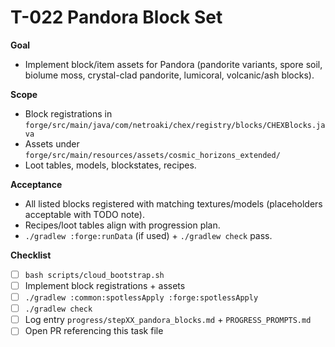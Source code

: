 # T-022 Pandora Block Set

**Goal**
- Implement block/item assets for Pandora (pandorite variants, spore soil, biolume moss, crystal-clad pandorite, lumicoral, volcanic/ash blocks).

**Scope**
- Block registrations in `forge/src/main/java/com/netroaki/chex/registry/blocks/CHEXBlocks.java`
- Assets under `forge/src/main/resources/assets/cosmic_horizons_extended/`
- Loot tables, models, blockstates, recipes.

**Acceptance**
- All listed blocks registered with matching textures/models (placeholders acceptable with TODO note).
- Recipes/loot tables align with progression plan.
- `./gradlew :forge:runData` (if used) + `./gradlew check` pass.

**Checklist**
- [ ] `bash scripts/cloud_bootstrap.sh`
- [ ] Implement block registrations + assets
- [ ] `./gradlew :common:spotlessApply :forge:spotlessApply`
- [ ] `./gradlew check`
- [ ] Log entry `progress/stepXX_pandora_blocks.md` + `PROGRESS_PROMPTS.md`
- [ ] Open PR referencing this task file
